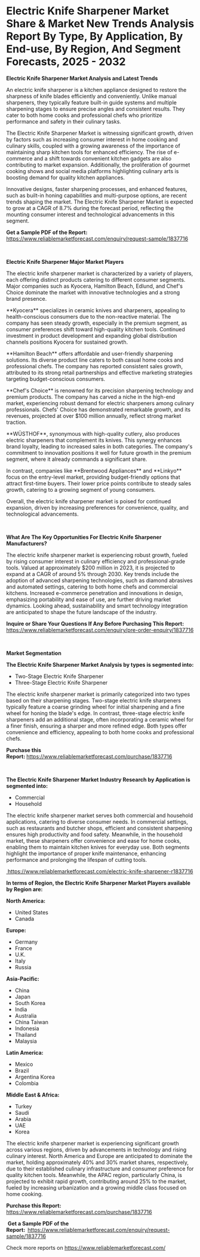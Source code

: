 <p><h1>Electric Knife Sharpener Market Share & Market New Trends Analysis Report By Type, By Application, By End-use, By Region, And Segment Forecasts, 2025 - 2032</h1></p><p><strong>Electric Knife Sharpener Market Analysis and Latest Trends</strong></p>
<p><p>An electric knife sharpener is a kitchen appliance designed to restore the sharpness of knife blades efficiently and conveniently. Unlike manual sharpeners, they typically feature built-in guide systems and multiple sharpening stages to ensure precise angles and consistent results. They cater to both home cooks and professional chefs who prioritize performance and safety in their culinary tasks.</p><p>The Electric Knife Sharpener Market is witnessing significant growth, driven by factors such as increasing consumer interest in home cooking and culinary skills, coupled with a growing awareness of the importance of maintaining sharp kitchen tools for enhanced efficiency. The rise of e-commerce and a shift towards convenient kitchen gadgets are also contributing to market expansion. Additionally, the proliferation of gourmet cooking shows and social media platforms highlighting culinary arts is boosting demand for quality kitchen appliances.</p><p>Innovative designs, faster sharpening processes, and enhanced features, such as built-in honing capabilities and multi-purpose options, are recent trends shaping the market. The Electric Knife Sharpener Market is expected to grow at a CAGR of 8.7% during the forecast period, reflecting the mounting consumer interest and technological advancements in this segment.</p></p>
<p><strong>Get a Sample PDF of the Report:&nbsp;</strong> <a href="https://www.reliablemarketforecast.com/enquiry/request-sample/1837716?utm_campaign=2724&utm_medium=2&utm_source=Github&utm_content=ia&utm_term=05042025&utm_id=electric-knife-sharpener">https://www.reliablemarketforecast.com/enquiry/request-sample/1837716</a></p>
<p>&nbsp;</p>
<p><strong>Electric Knife Sharpener Major Market Players</strong></p>
<p><p>The electric knife sharpener market is characterized by a variety of players, each offering distinct products catering to different consumer segments. Major companies such as Kyocera, Hamilton Beach, Edlund, and Chef's Choice dominate the market with innovative technologies and a strong brand presence.</p><p>**Kyocera** specializes in ceramic knives and sharpeners, appealing to health-conscious consumers due to the non-reactive material. The company has seen steady growth, especially in the premium segment, as consumer preferences shift toward high-quality kitchen tools. Continued investment in product development and expanding global distribution channels positions Kyocera for sustained growth.</p><p>**Hamilton Beach** offers affordable and user-friendly sharpening solutions. Its diverse product line caters to both casual home cooks and professional chefs. The company has reported consistent sales growth, attributed to its strong retail partnerships and effective marketing strategies targeting budget-conscious consumers.</p><p>**Chef's Choice** is renowned for its precision sharpening technology and premium products. The company has carved a niche in the high-end market, experiencing robust demand for electric sharpeners among culinary professionals. Chefs' Choice has demonstrated remarkable growth, and its revenues, projected at over $100 million annually, reflect strong market traction.</p><p>**WÜSTHOF**, synonymous with high-quality cutlery, also produces electric sharpeners that complement its knives. This synergy enhances brand loyalty, leading to increased sales in both categories. The company's commitment to innovation positions it well for future growth in the premium segment, where it already commands a significant share.</p><p>In contrast, companies like **Brentwood Appliances** and **Linkyo** focus on the entry-level market, providing budget-friendly options that attract first-time buyers. Their lower price points contribute to steady sales growth, catering to a growing segment of young consumers.</p><p>Overall, the electric knife sharpener market is poised for continued expansion, driven by increasing preferences for convenience, quality, and technological advancements.</p></p>
<p>&nbsp;</p>
<p><strong>What Are The Key Opportunities For Electric Knife Sharpener Manufacturers?</strong></p>
<p><p>The electric knife sharpener market is experiencing robust growth, fueled by rising consumer interest in culinary efficiency and professional-grade tools. Valued at approximately $200 million in 2023, it is projected to expand at a CAGR of around 5% through 2030. Key trends include the adoption of advanced sharpening technologies, such as diamond abrasives and automated settings, catering to both home chefs and commercial kitchens. Increased e-commerce penetration and innovations in design, emphasizing portability and ease of use, are further driving market dynamics. Looking ahead, sustainability and smart technology integration are anticipated to shape the future landscape of the industry.</p></p>
<p><strong>Inquire or Share Your Questions If Any Before Purchasing This Report:</strong> <a href="https://www.reliablemarketforecast.com/enquiry/pre-order-enquiry/1837716?utm_campaign=2724&utm_medium=2&utm_source=Github&utm_content=ia&utm_term=05042025&utm_id=electric-knife-sharpener">https://www.reliablemarketforecast.com/enquiry/pre-order-enquiry/1837716</a></p>
<p>&nbsp;</p>
<p><strong>Market Segmentation</strong></p>
<p><strong>The Electric Knife Sharpener Market Analysis by types is segmented into:</strong></p>
<p><ul><li>Two-Stage Electric Knife Sharpener</li><li>Three-Stage Electric Knife Sharpener</li></ul></p>
<p><p>The electric knife sharpener market is primarily categorized into two types based on their sharpening stages. Two-stage electric knife sharpeners typically feature a coarse grinding wheel for initial sharpening and a fine wheel for honing the blade's edge. In contrast, three-stage electric knife sharpeners add an additional stage, often incorporating a ceramic wheel for a finer finish, ensuring a sharper and more refined edge. Both types offer convenience and efficiency, appealing to both home cooks and professional chefs.</p></p>
<p><strong>Purchase this Report:&nbsp;</strong><a href="https://www.reliablemarketforecast.com/purchase/1837716?utm_campaign=2724&utm_medium=2&utm_source=Github&utm_content=ia&utm_term=05042025&utm_id=electric-knife-sharpener">https://www.reliablemarketforecast.com/purchase/1837716</a></p>
<p>&nbsp;</p>
<p><strong>The Electric Knife Sharpener Market Industry Research by Application is segmented into:</strong></p>
<p><ul><li>Commercial</li><li>Household</li></ul></p>
<p><p>The electric knife sharpener market serves both commercial and household applications, catering to diverse consumer needs. In commercial settings, such as restaurants and butcher shops, efficient and consistent sharpening ensures high productivity and food safety. Meanwhile, in the household market, these sharpeners offer convenience and ease for home cooks, enabling them to maintain kitchen knives for everyday use. Both segments highlight the importance of proper knife maintenance, enhancing performance and prolonging the lifespan of cutting tools.</p></p>
<p><a href="https://www.reliablemarketforecast.com/electric-knife-sharpener-r1837716?utm_campaign=2724&utm_medium=2&utm_source=Github&utm_content=ia&utm_term=05042025&utm_id=electric-knife-sharpener">&nbsp;https://www.reliablemarketforecast.com/electric-knife-sharpener-r1837716</a></p>
<p><strong>In terms of Region, the Electric Knife Sharpener Market Players available by Region are:</strong></p>
<p>
    <p> <strong> North America: </strong>
        <ul>
            <li>United States</li>
            <li>Canada</li>
        </ul>
        </p> 
    <p> <strong> Europe: </strong>
        <ul>
            <li>Germany</li>
            <li>France</li>
            <li>U.K.</li>
            <li>Italy</li>
            <li>Russia</li>
        </ul>
        </p> 
    <p> <strong> Asia-Pacific: </strong>
        <ul>
            <li>China</li>
            <li>Japan</li>
            <li>South Korea</li>
            <li>India</li>
            <li>Australia</li>
            <li>China Taiwan</li>
            <li>Indonesia</li>
            <li>Thailand</li>
            <li>Malaysia</li>
        </ul>
        </p> 
    <p> <strong> Latin America: </strong>
        <ul>
            <li>Mexico</li>
            <li>Brazil</li>
            <li>Argentina Korea</li>
            <li>Colombia</li>
        </ul>
        </p> 
    <p> <strong> Middle East & Africa: </strong>
        <ul>
            <li>Turkey</li>
            <li>Saudi</li>
            <li>Arabia</li>
            <li>UAE</li>
            <li>Korea</li>
        </ul>
    </p>
    </p>
<p><p>The electric knife sharpener market is experiencing significant growth across various regions, driven by advancements in technology and rising culinary interest. North America and Europe are anticipated to dominate the market, holding approximately 40% and 30% market shares, respectively, due to their established culinary infrastructure and consumer preference for quality kitchen tools. Meanwhile, the APAC region, particularly China, is projected to exhibit rapid growth, contributing around 25% to the market, fueled by increasing urbanization and a growing middle class focused on home cooking.</p></p>
<p><strong>Purchase this Report: </strong><a href="https://www.reliablemarketforecast.com/purchase/1837716?utm_campaign=2724&utm_medium=2&utm_source=Github&utm_content=ia&utm_term=05042025&utm_id=electric-knife-sharpener">https://www.reliablemarketforecast.com/purchase/1837716</a></p>
<p>&nbsp;<strong>Get a Sample PDF of the Report:&nbsp;&nbsp;</strong><a href="https://www.reliablemarketforecast.com/enquiry/request-sample/1837716?utm_campaign=2724&utm_medium=2&utm_source=Github&utm_content=ia&utm_term=05042025&utm_id=electric-knife-sharpener">https://www.reliablemarketforecast.com/enquiry/request-sample/1837716</a></p>
<p><strong></strong></p>
<p>Check more reports on <a href="https://www.reliablemarketforecast.com/?utm_campaign=2724&utm_medium=2&utm_source=Github&utm_content=ia&utm_term=05042025&utm_id=electric-knife-sharpener">https://www.reliablemarketforecast.com/</a></p>
